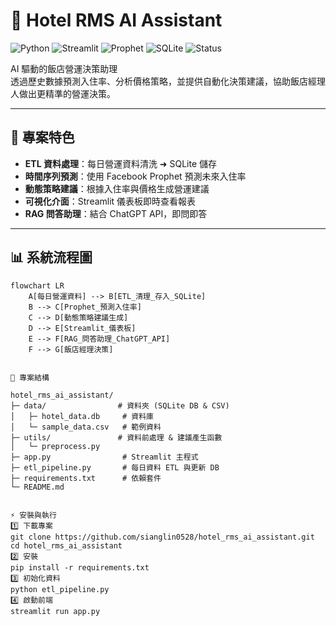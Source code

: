 # 🏨 Hotel RMS AI Assistant

![Python](https://img.shields.io/badge/Python-3.10+-blue?logo=python)
![Streamlit](https://img.shields.io/badge/Streamlit-Framework-red?logo=streamlit)
![Prophet](https://img.shields.io/badge/Facebook-Prophet-green)
![SQLite](https://img.shields.io/badge/Database-SQLite-lightgrey?logo=sqlite)
![Status](https://img.shields.io/badge/Status-Prototype-yellow)

AI 驅動的飯店營運決策助理  
透過歷史數據預測入住率、分析價格策略，並提供自動化決策建議，協助飯店經理人做出更精準的營運決策。

---

## 🌟 專案特色
- **ETL 資料處理**：每日營運資料清洗 ➜ SQLite 儲存  
- **時間序列預測**：使用 Facebook Prophet 預測未來入住率  
- **動態策略建議**：根據入住率與價格生成營運建議  
- **可視化介面**：Streamlit 儀表板即時查看報表  
- **RAG 問答助理**：結合 ChatGPT API，即問即答  

---

## 📊 系統流程圖

```mermaid
flowchart LR
    A[每日營運資料] --> B[ETL_清理_存入_SQLite]
    B --> C[Prophet_預測入住率]
    C --> D[動態策略建議生成]
    D --> E[Streamlit_儀表板]
    E --> F[RAG_問答助理_ChatGPT_API]
    F --> G[飯店經理決策]


📂 專案結構

hotel_rms_ai_assistant/
├─ data/                # 資料夾 (SQLite DB & CSV)
│   ├─ hotel_data.db     # 資料庫
│   └─ sample_data.csv   # 範例資料
├─ utils/               # 資料前處理 & 建議產生函數
│   └─ preprocess.py
├─ app.py                # Streamlit 主程式
├─ etl_pipeline.py       # 每日資料 ETL 與更新 DB
├─ requirements.txt      # 依賴套件
└─ README.md


⚡ 安裝與執行
1️⃣ 下載專案
git clone https://github.com/sianglin0528/hotel_rms_ai_assistant.git
cd hotel_rms_ai_assistant
2️⃣ 安裝
pip install -r requirements.txt
3️⃣ 初始化資料
python etl_pipeline.py
4️⃣ 啟動前端
streamlit run app.py
